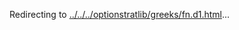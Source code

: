 Redirecting to
[../../../optionstratlib/greeks/fn.d1.html](../../../optionstratlib/greeks/fn.d1.html)\...
